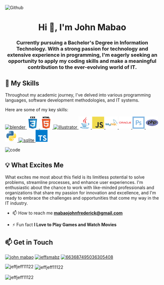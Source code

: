![Github](https://github.com/JohnMabao/JohnMabao/assets/142654091/2b6dc991-f2ad-4d12-b331-dca097c3abb5)


<h1 align="center">Hi 👋, I'm John Mabao</h1>
<h3 align="center">Currently pursuing a Bachelor's Degree in Information Technology. With a strong passion for technology and extensive experience in programming, I'm eagerly seeking an opportunity to apply my coding skills and make a meaningful contribution to the ever-evolving world of IT.</h3>

## 🚀 My Skills

Throughout my academic journey, I've delved into various programming languages, software development methodologies, and IT systems.

Here are some of my key skills:

<p align="left"> <a href="https://www.blender.org/" target="_blank" rel="noreferrer"> <img src="https://download.blender.org/branding/community/blender_community_badge_white.svg" alt="blender" width="40" height="40"/> </a> <a href="https://www.w3schools.com/css/" target="_blank" rel="noreferrer"> <img src="https://raw.githubusercontent.com/devicons/devicon/master/icons/css3/css3-original-wordmark.svg" alt="css3" width="40" height="40"/> </a> <a href="https://www.w3.org/html/" target="_blank" rel="noreferrer"> <img src="https://raw.githubusercontent.com/devicons/devicon/master/icons/html5/html5-original-wordmark.svg" alt="html5" width="40" height="40"/> </a> <a href="https://www.adobe.com/in/products/illustrator.html" target="_blank" rel="noreferrer"> <img src="https://www.vectorlogo.zone/logos/adobe_illustrator/adobe_illustrator-icon.svg" alt="illustrator" width="40" height="40"/> </a> <a href="https://www.java.com" target="_blank" rel="noreferrer"> <img src="https://raw.githubusercontent.com/devicons/devicon/master/icons/java/java-original.svg" alt="java" width="40" height="40"/> </a> <a href="https://developer.mozilla.org/en-US/docs/Web/JavaScript" target="_blank" rel="noreferrer"> <img src="https://raw.githubusercontent.com/devicons/devicon/master/icons/javascript/javascript-original.svg" alt="javascript" width="40" height="40"/> </a> <a href="https://www.mysql.com/" target="_blank" rel="noreferrer"> <img src="https://raw.githubusercontent.com/devicons/devicon/master/icons/mysql/mysql-original-wordmark.svg" alt="mysql" width="40" height="40"/> </a> <a href="https://www.oracle.com/" target="_blank" rel="noreferrer"> <img src="https://raw.githubusercontent.com/devicons/devicon/master/icons/oracle/oracle-original.svg" alt="oracle" width="40" height="40"/> </a> <a href="https://www.photoshop.com/en" target="_blank" rel="noreferrer"> <img src="https://raw.githubusercontent.com/devicons/devicon/master/icons/photoshop/photoshop-line.svg" alt="photoshop" width="40" height="40"/> </a> <a href="https://www.php.net" target="_blank" rel="noreferrer"> <img src="https://raw.githubusercontent.com/devicons/devicon/master/icons/php/php-original.svg" alt="php" width="40" height="40"/> </a> <a href="https://www.python.org" target="_blank" rel="noreferrer"> <img src="https://raw.githubusercontent.com/devicons/devicon/master/icons/python/python-original.svg" alt="python" width="40" height="40"/> </a> <a href="https://www.sqlite.org/" target="_blank" rel="noreferrer"> <img src="https://www.vectorlogo.zone/logos/sqlite/sqlite-icon.svg" alt="sqlite" width="40" height="40"/> </a> <a href="https://www.typescriptlang.org/" target="_blank" rel="noreferrer"> <img src="https://raw.githubusercontent.com/devicons/devicon/master/icons/typescript/typescript-original.svg" alt="typescript" width="40" height="40"/> </a> </p>

![code](https://github.com/JohnMabao/JohnMabao/assets/142654091/43cc9c02-f773-491a-a582-69c47706cdab)

## 💡 What Excites Me

What excites me most about this field is its limitless potential to solve problems, streamline processes, and enhance user experiences. I'm enthusiastic about the chance to work with like-minded professionals and organizations that share my passion for innovation and excellence, and I'm ready to embrace the challenges and opportunities that come my way in the IT industry.

- 📫 How to reach me **mabaojohnfrederick@gmail.com**

- ⚡ Fun fact **I Love to Play Games and Watch Movies**

## 📫 Get in Touch

<p align="left">
<a href="https://fb.com/john mabao" target="blank"><img align="center" src="https://raw.githubusercontent.com/rahuldkjain/github-profile-readme-generator/master/src/images/icons/Social/facebook.svg" alt="john mabao" height="30" width="40" /></a>
<a href="https://instagram.com/jeffsmabz" target="blank"><img align="center" src="https://raw.githubusercontent.com/rahuldkjain/github-profile-readme-generator/master/src/images/icons/Social/instagram.svg" alt="jeffsmabz" height="30" width="40" /></a>
<a href="https://discord.gg/663687495036305408" target="blank"><img align="center" src="https://raw.githubusercontent.com/rahuldkjain/github-profile-readme-generator/master/src/images/icons/Social/discord.svg" alt="663687495036305408" height="30" width="40" /></a>
</p>

<p><img align="left" src="https://github-readme-stats.vercel.app/api/top-langs?username=jeffjeff11122&show_icons=true&locale=en&layout=compact" alt="jeffjeff11122" /></p>

<p>&nbsp;<img align="center" src="https://github-readme-stats.vercel.app/api?username=jeffjeff11122&show_icons=true&locale=en" alt="jeffjeff11122" /></p>

<p><img align="center" src="https://github-readme-streak-stats.herokuapp.com/?user=jeffjeff11122&" alt="jeffjeff11122" /></p>


